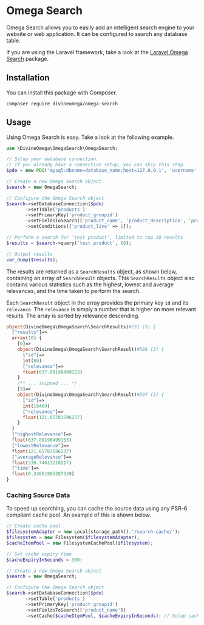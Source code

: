 # Omega Search

Omega Search allows you to easily add an intelligent search engine to your website or web application. 
It can be configured to search any database table.

If you are using the Laravel framework, take a look at the [Laravel Omega Search](https://github.com/DivineOmega/laravel-omega-search) package.

## Installation

You can install this package with Composer.

```
composer require divineomega/omega-search
```

## Usage

Using Omega Search is easy. Take a look at the following example.

```php
use \DivineOmega\OmegaSearch\OmegaSearch;

// Setup your database connection. 
// If you already have a connection setup, you can skip this step.
$pdo = new PDO('mysql:dbname=database_name;host=127.0.0.1', 'username', 'password');

// Create a new Omega Search object
$search = new OmegaSearch;

// Configure the Omega Search object
$search->setDatabaseConnection($pdo)
       ->setTable('products')
       ->setPrimaryKey('product_groupid')
       ->setFieldsToSearch(['product_name', 'product_description', 'product_seokeywords'])
       ->setConditions(['product_live' => 1]);

// Perform a search for 'test product', limited to top 10 results
$results = $search->query('test product', 10);

// Output results
var_dump($results);
```

The results are returned as a `SearchResults` object, as shown below, containing an array of `SearchResult` objects.
This `SearchResults` object also contains various statistics such as the highest, lowest and average relevances,
and the time taken to perform the search.

Each `SearchResult` object in the array provides the primary key `id` and its `relevance`. The `relevance` is 
simply a number that is higher on more relevant results. The array is sorted by relevance descending.

```php
object(DivineOmega\OmegaSearch\SearchResults)#731 (5) {
  ["results"]=>
  array(10) {
    [0]=>
    object(DivineOmega\OmegaSearch\SearchResult)#588 (2) {
      ["id"]=>
      int(80)
      ["relevance"]=>
      float(637.80198499153)
    }
    /** ... snipped ... */
    [9]=>
    object(DivineOmega\OmegaSearch\SearchResult)#597 (2) {
      ["id"]=>
      int(18469)
      ["relevance"]=>
      float(121.65783596237)
    }
  }
  ["highestRelevance"]=>
  float(637.80198499153)
  ["lowestRelevance"]=>
  float(121.65783596237)
  ["averageRelevance"]=>
  float(336.74613218217)
  ["time"]=>
  float(0.33661985397339)
}
```

### Caching Source Data

To speed up searching, you can cache the source data using any PSR-6 compliant cache pool. An example of this is shown below.

```php
// Create cache pool
$filesystemAdapter = new Local(storage_path().'/search-cache/');
$filesystem = new Filesystem($filesystemAdapter);
$cacheItemPool = new FilesystemCachePool($filesystem);

// Set cache expiry time
$cacheExpiryInSeconds = 300;

// Create a new Omega Search object
$search = new OmegaSearch;

// Configure the Omega Search object
$search->setDatabaseConnection($pdo)
       ->setTable('products')
       ->setPrimaryKey('product_groupid')
       ->setFieldsToSearch(['product_name'])
       ->setCache($cacheItemPool, $cacheExpiryInSeconds); // Setup cache
```
